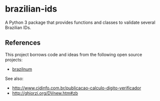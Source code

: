 # brazilian-ids

A Python 3 package that provides functions and classes to validate several Brazilian IDs.


## References

This project borrows code and ideas from the following open source projects:

- [brazilnum](https://github.com/poliquin/brazilnum)

See also:

- http://www.cjdinfo.com.br/publicacao-calculo-digito-verificador
- http://ghiorzi.org/DVnew.htm#zb